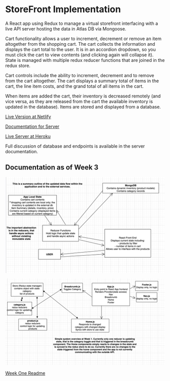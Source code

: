 # StoreFront Implementation

A React app using Redux to manage a virtual storefront interfacing with a live API server hosting the data in Atlas DB via Mongoose.

Cart functionality allows a user to increment, decrement or remove an item altogether from the shopping cart. The cart collects the information and displays the cart total to the user. It is in an accordion dropdown, so you must click the cart to view contents (and clicking again will collapse it). State is managed with multiple redux reducer functions that are joined in the redux store.

Cart controls include the ability to increment, decrement and to remove from the cart altogether. The cart displays a summary total of items in the cart, the line item costs, and the grand total of all items in the cart.

When items are added the cart, their inventory is decreased remotely (and vice versa, as they are released from the cart the available inventory is updated in the database). Items are stored and displayed from a database.

[Live Version at Netlify](https://at-storefront.netlify.app/)

[Documentation for Server](https://github.com/AnneThor/storefront-server/blob/main/README.md)

[Live Server at Heroku](https://at-storefront-server.herokuapp.com/)

Full discussion of database and endpoints is available in the server documentation.

## Documentation as of Week 3

![Updated Diagram of Working System](./assets/week3.png)

![Current Diagram of Working System](./assets/week1.png)

[Week One Readme](./assets/week1.png)
